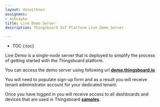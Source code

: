 ```yaml
---
layout: docwithnav
assignees:
- ashvayka
title: Live Demo Server
description: Thingsboard IoT Platform Live Demo Server

---
```


* TOC
{:toc}

Live Demo is a single-node server that is deployed to simplify the process of getting started with the Thingsboard platform.

You can access the demo server using following url [**demo.thingsboard.io**](https://demo.thingsboard.io/signup)

You will need to populate sign-up form and as a result you will receive tenant administrator account for your dedicated tenant.

Once you have logged in you will receive access to all dashboards and devices that are used in Thingsboard [**samples**](/docs/samples/).